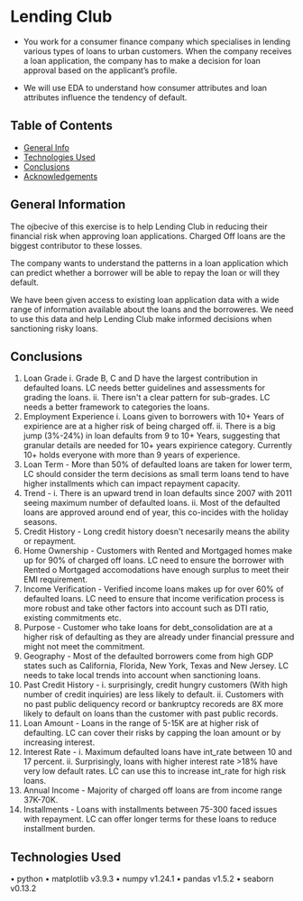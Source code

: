 # Lending Club
- You work for a consumer finance company which specialises in lending various types of loans to urban customers. When the company receives a loan application, the company has to make a decision for loan approval based on the applicant’s profile.

- We will use EDA to understand how consumer attributes and loan attributes influence the tendency of default.


## Table of Contents
* [General Info](#general-information)
* [Technologies Used](#technologies-used)
* [Conclusions](#conclusions)
* [Acknowledgements](#acknowledgements)

<!-- You can include any other section that is pertinent to your problem -->

## General Information
The ojbecive of this exercise is to help Lending Club in reducing their financial risk when approving loan applications. Charged Off loans are the biggest contributor to these losses.

The company wants to understand the patterns in a loan application which can predict whether a borrower will be able to repay the loan or will they default.

We have been given access to existing loan application data with a wide range of information available about the loans and the borroweres. We need to use this data and help Lending Club make informed decisions when sanctioning risky loans.


## Conclusions
1.	Loan Grade
i.	Grade B, C and D have the largest contribution in defaulted loans. LC needs better guidelines and assessments for grading the loans.
ii.	There isn't a clear pattern for sub-grades. LC needs a better framework to categories the loans.
2.	Employment Experience
i.	Loans given to borrowers with 10+ Years of expirience are at a higher risk of being charged off.
ii.	There is a big jump (3%-24%) in loan defaults from 9 to 10+ Years, suggesting that granular details are needed for 10+ years expirience category. Currently 10+ holds everyone with more than 9 years of experience.
3.	Loan Term - More than 50% of defaulted loans are taken for lower term, LC should consider the term decisions as small term loans tend to have higher installments which can impact repayment capacity.
4.	Trend -
i.	There is an upward trend in loan defaults since 2007 with 2011 seeing maximum number of defaulted loans.
ii.	Most of the defaulted loans are approved around end of year, this co-incides with the holiday seasons.
5.	Credit History - Long credit history doesn't necesarily means the ability or repayment.
6.	Home Ownership - Customers with Rented and Mortgaged homes make up for 90% of charged off loans. LC need to ensure the borrower with Rented o Mortgaged accomodations have enough surplus to meet their EMI requirement.
7.	Income Verification - Verified income loans makes up for over 60% of defaulted loans. LC need to ensure that income verification process is more robust and take other factors into account such as DTI ratio, existing commitments etc.
8.	Purpose - Customer who take loans for debt_consolidation are at a higher risk of defaulting as they are already under financial pressure and might not meet the commitment.
9.	Geography - Most of the defaulted borrowers come from high GDP states such as California, Florida, New York, Texas and New Jersey. LC needs to take local trends into account when sanctioning loans.
10.	Past Credit History -
i.	surprisingly, credit hungry customers (With high number of credit inquiries) are less likely to default.
ii.	Customers with no past public deliquency record or bankruptcy recoreds are 8X more likely to default on loans than the customer with past public records.
11.	Loan Amount - Loans in the range of 5-15K are at higher risk of defaulting. LC can cover their risks by capping the loan amount or by increasing interest.
12.	Interest Rate -
i.	Maximum defaulted loans have int_rate between 10 and 17 percent.
ii.	Surprisingly, loans with higher interest rate >18% have very low default rates. LC can use this to increase int_rate for high risk loans.
13.	Annual Income - Majority of charged off loans are from income range 37K-70K.
14.	Installments - Loans with installments between 75-300 faced issues with repayment. LC can offer longer terms for these loans to reduce installment burden.



## Technologies Used
•	python 
•	matplotlib v3.9.3
•	numpy v1.24.1
•	pandas v1.5.2
•	seaborn v0.13.2


